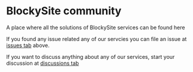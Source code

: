 # BlockySite community
A place where all the solutions of BlockySite services can be found here

If you found any issue related any of our servcies you can file an issue at [issues tab](https://github.com/BlockySite/community/issues) above.

If you want to discuss anything about any of our services, start your discussion at [discussions tab](https://github.com/BlockySite/community/discussions)

